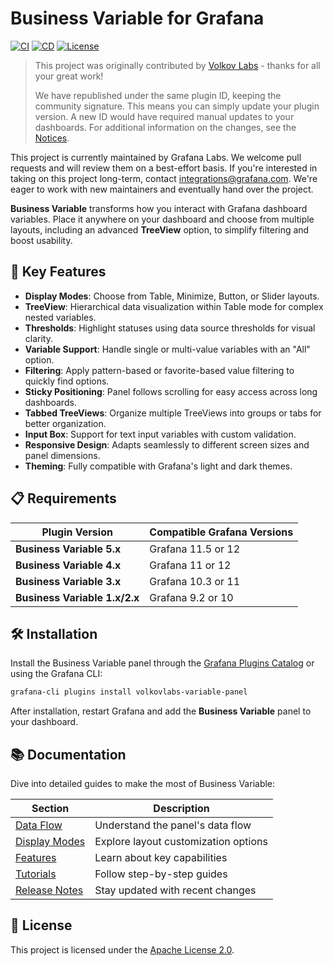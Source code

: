 # Business Variable for Grafana
[![CI](https://github.com/grafana/business-variable/actions/workflows/push.yml/badge.svg)](https://github.com/grafana/business-variable/actions/workflows/push.yml)
[![CD](https://github.com/grafana/business-variable/actions/workflows/publish.yml/badge.svg)](https://github.com/grafana/business-variable/actions/workflows/publish.yml)
[![License](https://img.shields.io/github/license/grafana/business-variable)](https://github.com/grafana/business-variable/blob/main/LICENSE)

>This project was originally contributed by [Volkov Labs](https://github.com/volkovlabs/business-variable) - thanks for all your great work!
>
>We have republished under the same plugin ID, keeping the community signature. This means you can simply update your plugin version. A new ID would have required manual updates to your dashboards. For additional information on the changes, see the [Notices](https://github.com/grafana/business-variable/blob/main/NOTICES.md).

This project is currently maintained by Grafana Labs. We welcome pull requests and will review them on a best-effort basis. If you're interested in taking on this project long-term, contact [integrations@grafana.com](mailto:integrations@grafana.com). We're eager to work with new maintainers and eventually hand over the project.

**Business Variable** transforms how you interact with Grafana dashboard variables. Place it anywhere on your dashboard and choose from multiple layouts, including an advanced **TreeView** option, to simplify filtering and boost usability.

## 🚀 Key Features

- **Display Modes**: Choose from Table, Minimize, Button, or Slider layouts.
- **TreeView**: Hierarchical data visualization within Table mode for complex nested variables.
- **Thresholds**: Highlight statuses using data source thresholds for visual clarity.
- **Variable Support**: Handle single or multi-value variables with an "All" option.
- **Filtering**: Apply pattern-based or favorite-based value filtering to quickly find options.
- **Sticky Positioning**: Panel follows scrolling for easy access across long dashboards.
- **Tabbed TreeViews**: Organize multiple TreeViews into groups or tabs for better organization.
- **Input Box**: Support for text input variables with custom validation.
- **Responsive Design**: Adapts seamlessly to different screen sizes and panel dimensions.
- **Theming**: Fully compatible with Grafana's light and dark themes.

## 📋 Requirements

| Plugin Version                | Compatible Grafana Versions |
| ----------------------------- | --------------------------- |
| **Business Variable 5.x**     | Grafana 11.5 or 12          |
| **Business Variable 4.x**     | Grafana 11 or 12            |
| **Business Variable 3.x**     | Grafana 10.3 or 11          |
| **Business Variable 1.x/2.x** | Grafana 9.2 or 10           |

## 🛠️ Installation

Install the Business Variable panel through the [Grafana Plugins Catalog](https://grafana.com/grafana/plugins/volkovlabs-variable-panel/) or using the Grafana CLI:

```bash
grafana-cli plugins install volkovlabs-variable-panel
```

After installation, restart Grafana and add the **Business Variable** panel to your dashboard.

## 📚 Documentation

Dive into detailed guides to make the most of Business Variable:

| Section                                                                   | Description                          |
| ------------------------------------------------------------------------- | ------------------------------------ |
| [Data Flow](https://volkovlabs.io/plugins/business-variable/data-flow/)   | Understand the panel's data flow     |
| [Display Modes](https://volkovlabs.io/plugins/business-variable/layout/)  | Explore layout customization options |
| [Features](https://volkovlabs.io/plugins/business-variable/features/)     | Learn about key capabilities         |
| [Tutorials](https://volkovlabs.io/plugins/business-variable/tutorials/)   | Follow step-by-step guides           |
| [Release Notes](https://volkovlabs.io/plugins/business-variable/release/) | Stay updated with recent changes     |

## 📜 License

This project is licensed under the [Apache License 2.0](https://github.com/grafana/business-variable/blob/main/LICENSE).
